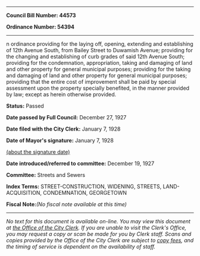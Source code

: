 

********

**Council Bill Number: 44573**
   
**Ordinance Number: 54394**
********

 n ordinance providing for the laying off, opening, extending and establishing of 12th Avenue South, from Bailey Street to Duwamish Avenue; providing for the changing and establishing of curb grades of said 12th Avenue South; providing for the condemnation, appropriation, taking and damaging of land and other property for general municipal purposes; providing for the taking and damaging of land and other property for general municipal purposes; providing that the entire cost of improvement shall be paid by special assessment upon the property specially benefited, in the manner provided by law; except as herein otherwise provided.

**Status:** Passed
   
**Date passed by Full Council:** December 27, 1927
   
**Date filed with the City Clerk:** January 7, 1928
   
**Date of Mayor's signature:** January 7, 1928
   
[(about the signature date)](/~public/approvaldate.htm)
   
   
   
**Date introduced/referred to committee:** December 19, 1927
   
**Committee:** Streets and Sewers
   
   
**Index Terms:** STREET-CONSTRUCTION, WIDENING, STREETS, LAND-ACQUISITION, CONDEMNATION, GEORGETOWN

**Fiscal Note:**_(No fiscal note available at this time)_
********

_No text for this document is available on-line. You may view this document at [the Office of the City Clerk](http://www.seattle.gov/leg/clerk/contactUs.htm). If you are unable to visit the Clerk's Office, you may request a copy or scan be made for you by Clerk staff. Scans and copies provided by the Office of the City Clerk are subject to [copy fees](http://clerk.seattle.gov/~public/clerkfees.htm), and the timing of service is dependent on the availability of staff._


